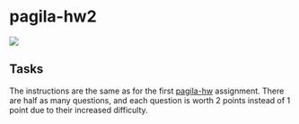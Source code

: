 # pagila-hw2
[![](https://github.com/RuiluGao/pagila-hw2/workflows/tests/badge.svg)](https://github.com/RuiluGao/pagila-hw2/actions?query=workflow%3Atests)

## Tasks

The instructions are the same as for the first [pagila-hw](https://github.com/mikeizbicki/pagila-hw) assignment.
There are half as many questions, and each question is worth 2 points instead of 1 point due to their increased difficulty.
